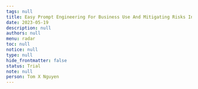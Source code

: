 ```yaml
---
tags: null
title: Easy Prompt Engineering For Business Use And Mitigating Risks In Llms
date: 2023-05-19
description: null
authors: null
menu: radar
toc: null
notice: null
type: null
hide_frontmatter: false
status: Trial
note: null
person: Tom X Nguyen
---
```


